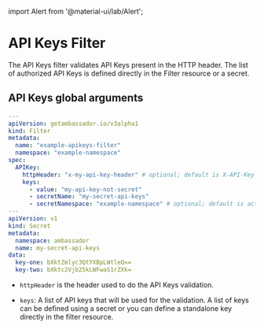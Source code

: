 import Alert from '@material-ui/lab/Alert';

# API Keys Filter

The API Keys filter validates API Keys present in the HTTP header. The list of authorized API Keys is defined directly in the Filter resource or a secret.

## API Keys global arguments

```yaml
---
apiVersion: getambassador.io/v3alpha1
kind: Filter
metadata:
  name: "example-apikeys-filter"
  namespace: "example-namespace"
spec:
  APIKey:
    httpHeader: "x-my-api-key-header" # optional; default is X-API-Key
    keys:
      - value: "my-api-key-not-secret" 
      - secretName: "my-secret-api-keys"
      - secretNamespace: "example-namespace" # optional; default is active namespace
---
apiVersion: v1
kind: Secret
metadata:
  namespace: ambassador
  name: my-secret-api-keys
data:
  key-one: bXktZmlyc3QtYXBpLWtleQ==
  key-two: bXktc2Vjb25kLWFwaS1rZXk=
```

 - `httpHeader` is the header used to do the API Keys validation.

 - `keys`: A list of API keys that will be used for the validation. A list of keys can be defined using a secret or you can define a standalone key directly in the filter resource.

